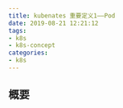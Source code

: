 ```yaml
---
title: kubenates 重要定义1——Pod
date: 2019-08-21 12:21:12
tags:
- k8s
- k8s-concept
categories:
- k8s
---
```


## 概要


